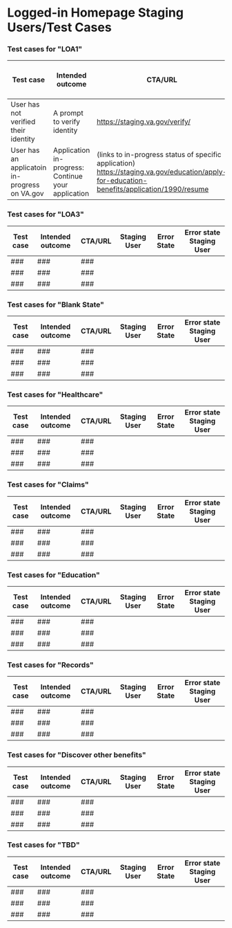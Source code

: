 # Logged-in Homepage Staging Users/Test Cases 

### Test cases for "LOA1"

|Test case|Intended outcome|CTA/URL|Staging User|Error State|Error State Staging User|
|----|----|----|----|----|----|
|User has not verified their identity|A prompt to verify identity|https://staging.va.gov/verify/|vets.gov.user+350@gmail.com|N/A|N/A|
|User has an applicatoin in-progress on VA.gov|Application in-progress: Continue your application|(links to in-progress status of specific application) https://staging.va.gov/education/apply-for-education-benefits/application/1990/resume|TBD|TBD|TBD|


 ### Test cases for "LOA3"
|Test case|Intended outcome|CTA/URL|Staging User| Error State|Error state Staging User|
|----|----|----|----|----|----|
|###|###|###|
|###|###|###|
|###|###|###|
 
### Test cases for "Blank State"

|Test case|Intended outcome|CTA/URL|Staging User| Error State|Error state Staging User|
|----|----|----|----|----|----|
|###|###|###|
|###|###|###|
|###|###|###|
 
### Test cases for "Healthcare"

|Test case|Intended outcome|CTA/URL|Staging User| Error State|Error state Staging User|
|----|----|----|----|----|----|
|###|###|###|
|###|###|###|
|###|###|###|



### Test cases for "Claims"

|Test case|Intended outcome|CTA/URL|Staging User| Error State|Error state Staging User|
|----|----|----|----|----|----|
|###|###|###|
|###|###|###|
|###|###|###|


### Test cases for "Education"

|Test case|Intended outcome|CTA/URL|Staging User| Error State|Error state Staging User|
|----|----|----|----|----|----|
|###|###|###|
|###|###|###|
|###|###|###|

### Test cases for "Records"
|Test case|Intended outcome|CTA/URL|Staging User| Error State|Error state Staging User|
|----|----|----|----|----|----|
|###|###|###|
|###|###|###|
|###|###|###|

### Test cases for "Discover other benefits"

|Test case|Intended outcome|CTA/URL|Staging User| Error State|Error state Staging User|
|----|----|----|----|----|----|
|###|###|###|
|###|###|###|
|###|###|###|

### Test cases for "TBD"

|Test case|Intended outcome|CTA/URL|Staging User| Error State|Error state Staging User|
|----|----|----|----|----|----|
|###|###|###|
|###|###|###|
|###|###|###|

